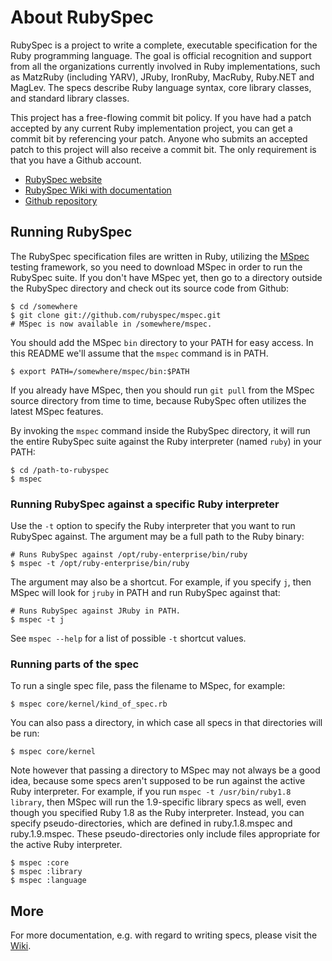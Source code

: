 # About RubySpec

RubySpec is a project to write a complete, executable specification for the Ruby programming language. The goal is official recognition and support from all the organizations currently involved in Ruby implementations, such as MatzRuby (including YARV), JRuby, IronRuby, MacRuby, Ruby.NET and MagLev. The specs describe Ruby language syntax, core library classes, and standard library classes.

This project has a free-flowing commit bit policy. If you have had a patch accepted by any current Ruby implementation project, you can get a commit bit by referencing your patch. Anyone who submits an accepted patch to this project will also receive a commit bit. The only requirement is that you have a Github account.

  - [RubySpec website](http://rubyspec.org/)
  - [RubySpec Wiki with documentation](http://rubyspec.org/wiki/rubyspec)
  - [Github repository](http://github.com/rubyspec/rubyspec)

## Running RubySpec

The RubySpec specification files are written in Ruby, utilizing the [MSpec](http://github.com/rubyspec/mspec/tree/master) testing framework, so you need to download MSpec in order to run the RubySpec suite. If you don't have MSpec yet, then go to a directory outside the RubySpec directory and check out its source code from Github:

    $ cd /somewhere
    $ git clone git://github.com/rubyspec/mspec.git
    # MSpec is now available in /somewhere/mspec.

You should add the MSpec `bin` directory to your PATH for easy access. In this README we'll assume that the `mspec` command is in PATH.

    $ export PATH=/somewhere/mspec/bin:$PATH

If you already have MSpec, then you should run `git pull` from the MSpec source directory from time to time, because RubySpec often utilizes the latest MSpec features.

By invoking the `mspec` command inside the RubySpec directory, it will run the entire RubySpec suite against the Ruby interpreter (named `ruby`) in your PATH:

    $ cd /path-to-rubyspec
    $ mspec

### Running RubySpec against a specific Ruby interpreter

Use the `-t` option to specify the Ruby interpreter that you want to run RubySpec against. The argument may be a full path to the Ruby binary:

    # Runs RubySpec against /opt/ruby-enterprise/bin/ruby
    $ mspec -t /opt/ruby-enterprise/bin/ruby

The argument may also be a shortcut. For example, if you specify `j`, then MSpec will look for `jruby` in PATH and run RubySpec against that:

    # Runs RubySpec against JRuby in PATH.
    $ mspec -t j

See `mspec --help` for a list of possible `-t` shortcut values.

### Running parts of the spec

To run a single spec file, pass the filename to MSpec, for example:

    $ mspec core/kernel/kind_of_spec.rb

You can also pass a directory, in which case all specs in that directories will be run:

    $ mspec core/kernel

Note however that passing a directory to MSpec may not always be a good idea, because some specs aren't supposed to be run against the active Ruby interpreter. For example, if you run `mspec -t /usr/bin/ruby1.8 library`, then MSpec will run the 1.9-specific library specs as well, even though you specified Ruby 1.8 as the Ruby interpreter. Instead, you can specify pseudo-directories, which are defined in ruby.1.8.mspec and ruby.1.9.mspec. These pseudo-directories only include files appropriate for the active Ruby interpreter.

    $ mspec :core
    $ mspec :library
    $ mspec :language

## More

For more documentation, e.g. with regard to writing specs, please visit the [Wiki](http://rubyspec.org/wiki/rubyspec).